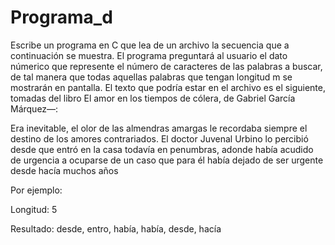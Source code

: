 # Programa_d
Escribe un programa en C que lea de un archivo la secuencia que a continuación se muestra. El programa preguntará al usuario el dato númerico que represente el número de caracteres de las palabras a buscar, de tal manera que todas aquellas palabras que tengan longitud m se mostrarán en pantalla. El texto que podría estar en el archivo es el siguiente, tomadas del libro El amor en los tiempos de cólera, de Gabriel García Márquez—:

Era inevitable, el olor de las almendras amargas le recordaba siempre el destino de los amores contrariados. El doctor Juvenal Urbino lo percibió desde que entró en la casa todavía en penumbras, adonde había acudido de urgencia a ocuparse de un caso que para él había dejado de ser urgente desde hacía muchos años

Por ejemplo: 

Longitud: 5

Resultado: desde, entro, había, había, desde, hacía

